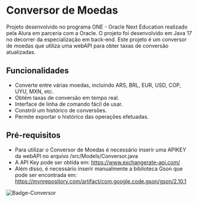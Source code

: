 # Conversor de Moedas 

Projeto desenvolvido no programa ONE - Oracle Next Education realizado pela Alura em parceria com a Oracle. O projeto foi desenvolvido em Java 17 no decorrer da especialização em back-end. Este projeto é um conversor de moedas que utiliza uma webAPI para obter taxas de conversão atualizadas.

## Funcionalidades

* Converte entre várias moedas, incluindo ARS, BRL, EUR, USD, COP, UYU, MXN, etc.
* Obtém taxas de conversão em tempo real.
* Interface de linha de comando fácil de usar.
* Constrói um histórico de conversões.
* Permite exportar o histórico das operações efetuadas.

## Pré-requisitos

* Para utilizar o Conversor de Moedas é necessário inserir uma APIKEY da webAPI no arquivo /src/Models/Conversor.java
* A API Key pode ser obtida em: https://www.exchangerate-api.com/
* Além disso, é necessário inserir manualmente a biblioteca Gson que pode ser encontrada em: https://mvnrepository.com/artifact/com.google.code.gson/gson/2.10.1


![Badge-Conversor](https://github.com/iacoleite/conversor-de-moedas/assets/154355940/10a47f81-5c0a-4caf-8827-4a9fd860f167)
